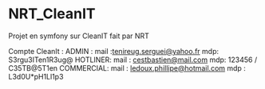 # NRT_CleanIT
Projet en symfony sur CleanIT fait par NRT

Compte CleanIt :
	ADMIN :
		mail :tenireug.serguei@yahoo.fr
		mdp: S3rgu3ITen1R3ug@
	HOTLINER:
		mail : cestbastien@mail.com
		mdp: 123456 / C35TB@5T1en
	COMMERCIAL: 
		mail : ledoux.phillipe@hotmail.com
		mdp :  L3d0U*pH1Ll1p3
